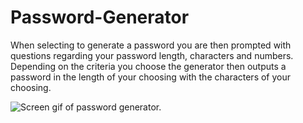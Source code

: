 # Password-Generator

When selecting to generate a password you are then prompted with
questions regarding your password length, characters and numbers.
Depending on the criteria you choose the generator then outputs
a password in the length of your choosing with the characters of your choosing.

![ Screen gif of password generator.](./assets/Images/PasswordGen.gif)
